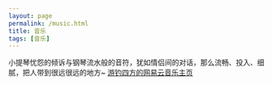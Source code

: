 ```yaml
---
layout: page
permalink: /music.html
title: 音乐
tags: [音乐]
---
```

<link rel="stylesheet" type="text/css" href="https://cos.lhasa.icu/assets/css/APlayer.min.css">
小提琴忧怨的倾诉与钢琴流水般的音符，犹如情侣间的对话，那么流畅、投入、细腻，把人带到很远很远的地方~
<a href="https://music.163.com/#/user/home?id=385443216" style="vertical-align: 0 !important;font-size: 14px !important;" title="游钓四方的网易云音乐主页">游钓四方的网易云音乐主页</a>
<br>
<div id="music_bg"></div>
<div id="heoMusic-page"></div>
<div id="comment"></div>
<script>
  var userId = "9260534371";
  var userServer = "netease";
  var userType = "playlist";
</script>
<script src="https://cos.lhasa.icu/assets/js/APlayer.min.js"></script>
<script src="https://cos.lhasa.icu/assets/js/Meting2.min.js"></script>
<script async data-pjax src="https://cos.lhasa.icu/assets/js/music.js"></script>
